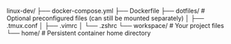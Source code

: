 linux-dev/
├── docker-compose.yml
├── Dockerfile
├── dotfiles/          # Optional preconfigured files (can still be mounted separately)
│   ├── .tmux.conf
│   ├── .vimrc
│   └── .zshrc
└── workspace/         # Your project files
└── home/              # Persistent container home directory
